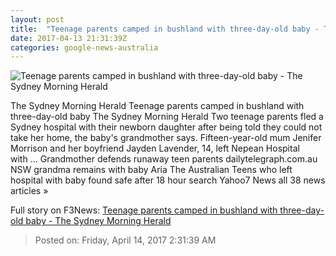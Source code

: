 ```yaml
---
layout: post
title:  "Teenage parents camped in bushland with three-day-old baby - The Sydney Morning Herald"
date: 2017-04-13 21:31:39Z
categories: google-news-australia
---
```


![Teenage parents camped in bushland with three-day-old baby - The Sydney Morning Herald](http://www.smh.com.au/content/dam/images/g/v/k/7/4/z/image.related.articleLeadwide.620x349.gvktoi.png/1492122705982.jpg)

The Sydney Morning Herald Teenage parents camped in bushland with three-day-old baby The Sydney Morning Herald Two teenage parents fled a Sydney hospital with their newborn daughter after being told they could not take her home, the baby's grandmother says. Fifteen-year-old mum Jenifer Morrison and her boyfriend Jayden Lavender, 14, left Nepean Hospital with ... Grandmother defends runaway teen parents dailytelegraph.com.au NSW grandma remains with baby Aria The Australian Teens who left hospital with baby found safe after 18 hour search Yahoo7 News all 38 news articles »


Full story on F3News: [Teenage parents camped in bushland with three-day-old baby - The Sydney Morning Herald](http://www.f3nws.com/n/cVJDYH)

> Posted on: Friday, April 14, 2017 2:31:39 AM
